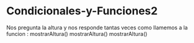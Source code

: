 # Condicionales-y-Funciones2

Nos pregunta la altura y nos responde tantas veces como llamemos a la funcion :
mostrarAltura()
mostrarAltura()
mostrarAltura()
